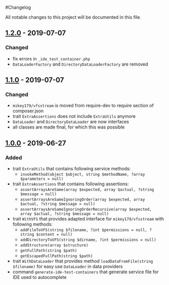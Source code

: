 #Changelog

All notable changes to this project will be documented in this file.

## [1.2.0] - 2019-07-07
### Changed
- fix errors in `_ide_test_container.php`
- `DataLoaderFactory` and `DirectoryDataLoaderFactory` are removed


## [1.1.0] - 2019-07-07
### Changed
- `mikey179/vfsstream` is moved from require-dev to require section of composer.json
- trait `ExtraAssertions` does not include `ExtraUtils` anymore
- `DataLoader` and `DirectoryDataLoader` are now interfaces
- all classes are made final, for which this was possible


## [1.0.0] - 2019-06-27
### Added
- trait `ExtraUtils` that contains following service methods:
  - `invokeMethod(object $object, string $methodName, ?array $parameters = null)`
- trait `ExtraAssertions` that contains following assertions:
  - `assertArraysAreSame(array $expected, array $actual, ?string $message = null)`
  - `assertArraysAreSameIgnoringOrder(array $expected, array $actual, ?string $message = null)`
  - `assertArraysAreSameIgnoringOrderRecursive(array $expected, array $actual, ?string $message = null)`
- trait `WithVFS` that provides adapted interface for `mikey179/vfsstream` with following methods:
  - `addFileToVFS(string $filename, ?int $permissions = null, ?string $content = null)`
  - `addDirectoryToVFS(string $dirname, ?int $permissions = null)`
  - `addStructure(array $structure)`
  - `getFullPath(string $path)`
  - `getEscapedFullPath(string $path)`
- trait `WithDataLoader` that provides method `loadDataFromFile(string $filename)` for easy use `DataLoader` in data
  providers
- command `generate-ide-test-containers` that generate service file for IDE used to autocomplete


[1.2.0]: https://github.com/raptor-mvk/test-utils/compare/v1.1.0...v1.2.0
[1.1.0]: https://github.com/raptor-mvk/test-utils/compare/v1.0.0...v1.1.0
[1.0.0]: https://github.com/raptor-mvk/test-utils/releases/tag/v1.0.0